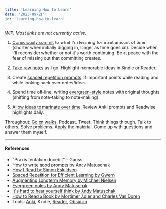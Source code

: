 ```yaml
---
title: 'Learning How to Learn'
date: '2023-09-21'
id: 'learning-how-to-learn'
---
```

*WIP. Most links are not currently active.*

1. [Consciously commit]() to what I'm learning for a set amount of time (shorter when initially digging in, longer as time goes on). Decide when I'll reconsider whether or not it's worth continuing. Be at peace with the fear of missing out that committing creates.

2. [Take raw notes](https://granthale.com/books) as I go. Highlight memorable ideas in Kindle or Reader.

3. Create [spaced repetition prompts]() of important points while reading and while looking back over notes/ideas.

4. Spend time off-line, writing [evergreen-style]() notes with original thoughts (shifting from note-taking to note-making).

5. [Allow ideas to marinate over time](). Review Anki prompts and Readwise highlights daily.

Throughout: [Go on walks](). Podcast. Tweet. Think things through. Talk to others. Solve problems. Apply the material. Come up with questions and answer them myself.

----

#### References

- "Praxis tentatum docebit" - Gauss
- [How to write good prompts by Andy Matuschak](https://andymatuschak.org/prompts/)
- [How I Read by Simon Eskildsen](https://sirupsen.com/read)
- [Spaced Repetition for Efficient Learning by Gwern](https://gwern.net/spaced-repetition)
- [Augmenting Longterm Memory by Michael Nielsen](http://augmentingcognition.com/ltm.html)
- [Evergreen notes by Andy Matuschak](https://notes.andymatuschak.org/Evergreen_notes)
- [It's hard to hear yourself think by Andy Matuschak](https://notes.andymatuschak.org/It%E2%80%99s_hard_to_hear_yourself_think)
- [How to Read a Book by Mortimer Adler and Charles Van Doren](https://www.amazon.com/How-Read-Book-Classic-Intelligent/dp/0671212095)
- Tools: [Anki](https://ankiweb.net/), Kindle, [Reader](https://readwise.io/read), [Obsidian](https://obsidian.md/)
